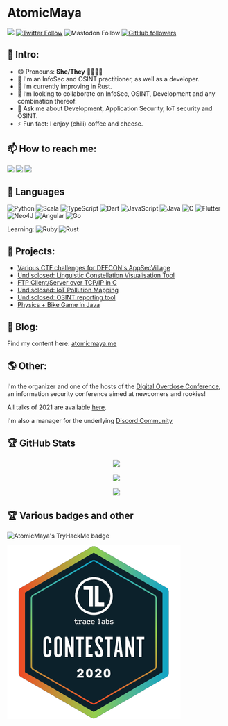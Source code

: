 # AtomicMaya

![](https://komarev.com/ghpvc/?username=AtomicMaya&style=flat-square)
[![Twitter Follow](https://img.shields.io/twitter/follow/AtomicMaya_?style=social)](https://twitter.com/AtomicMaya_)
![Mastodon Follow](https://img.shields.io/mastodon/follow/109240206564464426?domain=https%3A%2F%2Ftech.lgbt&style=social)
[![GitHub followers](https://img.shields.io/github/followers/AtomicMaya?style=social)](https://github.com/AtomicMaya)

## 👋 Intro:

- 😄 Pronouns: **She/They** 🏳️‍⚧️🏳️‍🌈
- 🔭 I'm an InfoSec and OSINT practitioner, as well as a developer.
- 🌱 I’m currently improving in Rust.
- 👯 I’m looking to collaborate on InfoSec, OSINT, Development and any combination thereof.
- 💬 Ask me about Development, Application Security, IoT security and OSINT.
- ⚡ Fun fact: I enjoy (chili) coffee and cheese.

## 📫 How to reach me:

![](https://img.shields.io/badge/website-atomicmaya.me-green?style=for-the-badge)
![](https://img.shields.io/badge/email-atomicmaya@pm.me-orange?style=for-the-badge&logo=proton)
![](https://img.shields.io/badge/twitter-atomicmaya_-lightblue?style=for-the-badge&logo=twitter)

## 🧰 Languages

![Python](https://img.shields.io/badge/python-3670A0?style=for-the-badge&logo=python&logoColor=ffdd54)
![Scala](https://img.shields.io/badge/scala-%23DC322F.svg?style=for-the-badge&logo=scala&logoColor=white)
![TypeScript](https://img.shields.io/badge/typescript-%23007ACC.svg?style=for-the-badge&logo=typescript&logoColor=white)
![Dart](https://img.shields.io/badge/dart-%230175C2.svg?style=for-the-badge&logo=dart&logoColor=white)
![JavaScript](https://img.shields.io/badge/javascript-%23323330.svg?style=for-the-badge&logo=javascript&logoColor=%23F7DF1E)
![Java](https://img.shields.io/badge/java-%23ED8B00.svg?style=for-the-badge&logo=java&logoColor=white)
![C](https://img.shields.io/badge/c-%2300599C.svg?style=for-the-badge&logo=c&logoColor=white)
![Flutter](https://img.shields.io/badge/flutter-%231572B6.svg?style=for-the-badge&logo=flutter&logoColor=white)
![Neo4J](https://img.shields.io/badge/neo4j-%231572B6.svg?style=for-the-badge&logo=neo4j&logoColor=white)
![Angular](https://img.shields.io/badge/angular-%23DD0031.svg?style=for-the-badge&logo=angular&logoColor=white)
![Go](https://img.shields.io/badge/go-%2300ADD8.svg?style=for-the-badge&logo=go&logoColor=white)
 
Learning: ![Ruby](https://img.shields.io/badge/ruby-%23CC342D.svg?style=for-the-badge&logo=ruby&logoColor=white) ![Rust](https://img.shields.io/badge/rust-%23000000.svg?style=for-the-badge&logo=rust&logoColor=white)

## 🤖 Projects:

- [Various CTF challenges for DEFCON's AppSecVillage](https://github.com/AppSecVillage/AppSecVillage.github.io)
- [Undisclosed: Linguistic Constellation Visualisation Tool]()
- [FTP Client/Server over TCP/IP in C](https://github.com/AtomicMaya/ftp-server-client)
- [Undisclosed: IoT Pollution Mapping]()
- [Undisclosed: OSINT reporting tool]()
- [Physics + Bike Game in Java](https://github.com/AtomicMaya/BikeGame)

## 📝 Blog: 

Find my content here: [atomicmaya.me](https://atomicmaya.me)
 
## 🌎 Other:

I'm the organizer and one of the hosts of the [Digital Overdose Conference](https://digitaloverdose.tech/conference), an information security conference aimed at newcomers and rookies! 

All talks of 2021 are available [here](https://www.youtube.com/playlist?list=PLUI-ug97ALy180thHUsRIt7qxFt0QVGDz).

I'm also a manager for the underlying [Discord Community](https://discord.gg/digitaloverdose)

## 🏆 GitHub Stats

<p align="center"><img src="https://github-readme-stats.vercel.app/api?username=AtomicMaya&show_icons=true&title_color=ab20fd&icon_color=39ff14&text_color=2D96FF&bg_color=151515"></p>
<p align="center"><img src="https://github-readme-stats.vercel.app/api/top-langs/?username=AtomicMaya&show_icons=true&title_color=ab20fd&icon_color=39ff14&text_color=2D96FF&bg_color=151515"></p>

<p align="center"><img src="https://github-readme-streak-stats.herokuapp.com/?user=AtomicMaya&theme=dark&ring=FFB19A&hide_border=true&currStreakNum=F6A085&fire=F6A085&currStreakLabel=F6A085"></p>

## 🏆 Various badges and other

![AtomicMaya's TryHackMe badge](https://tryhackme-badges.s3.amazonaws.com/AtomicMaya.png)

![conintbadge](https://github.com/AtomicMaya/AtomicMaya/blob/main/assertion-D6eDo8KHS7mw9kpn0nnMxA.png)
 
